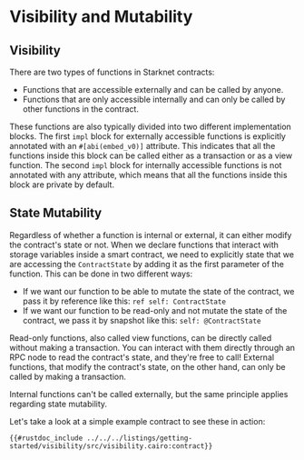 # Visibility and Mutability

## Visibility

There are two types of functions in Starknet contracts:

- Functions that are accessible externally and can be called by anyone.
- Functions that are only accessible internally and can only be called by other functions in the contract.

These functions are also typically divided into two different implementation blocks. The first `impl` block for externally accessible functions is explicitly annotated with an `#[abi(embed_v0)]` attribute. This indicates that all the functions inside this block can be called either as a transaction or as a view function. The second `impl` block for internally accessible functions is not annotated with any attribute, which means that all the functions inside this block are private by default.

## State Mutability

Regardless of whether a function is internal or external, it can either modify the contract's state or not. When we declare functions that interact with storage variables inside a smart contract,
we need to explicitly state that we are accessing the `ContractState` by adding it as the first parameter of the function. This can be done in two different ways:

- If we want our function to be able to mutate the state of the contract, we pass it by reference like this: `ref self: ContractState`
- If we want our function to be read-only and not mutate the state of the contract, we pass it by snapshot like this: `self: @ContractState`

Read-only functions, also called view functions, can be directly called without making a transaction. You can interact with them directly through an RPC node to read the contract's state, and they're free to call!
External functions, that modify the contract's state, on the other hand, can only be called by making a transaction.

Internal functions can't be called externally, but the same principle applies regarding state mutability.

Let's take a look at a simple example contract to see these in action:

```cairo
{{#rustdoc_include ../../../listings/getting-started/visibility/src/visibility.cairo:contract}}
```

